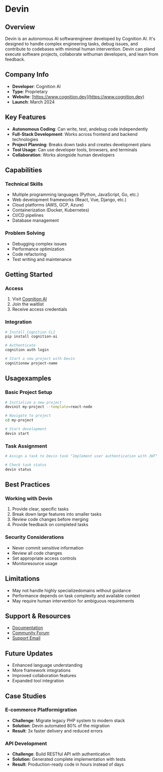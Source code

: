 # Devin

## Overview
Devin is an autonomous AI softwarengineer developed by Cognition AI. It's designed to handle complex engineering tasks, debug issues, and contribute to codebases with minimal human intervention. Devin can pland execute software projects, collaborate withuman developers, and learn from feedback.

## Company Info
- **Developer**: Cognition AI
- **Type**: Proprietary
- **Website**: [https://www.cognition.dev](https://www.cognition.dev)
- **Launch**: March 2024

## Key Features
- **Autonomous Coding**: Can write, test, andebug code independently
- **Full-Stack Development**: Works across frontend and backend technologies
- **Project Planning**: Breaks down tasks and creates development plans
- **Tool Usage**: Can use developer tools, browsers, and terminals
- **Collaboration**: Works alongside human developers

## Capabilities

### Technical Skills
- Multiple programming languages (Python, JavaScript, Go, etc.)
- Web development frameworks (React, Vue, Django, etc.)
- Cloud platforms (AWS, GCP, Azure)
- Containerization (Docker, Kubernetes)
- CI/CD pipelines
- Database management

### Problem Solving
- Debugging complex issues
- Performance optimization
- Code refactoring
- Test writing and maintenance

## Getting Started

### Access
1. Visit [Cognition AI](https://www.cognition.dev)
2. Join the waitlist
3. Receive access credentials

### Integration
```bash
# Install Cognition CLI
pip install cognition-ai

# Authenticate
cognition auth login

# Start a new project with Devin
cognitionew project-name
```

## Usagexamples

### Basic Project Setup
```bash
# Initialize a new project
devinit my-project --template=react-node

# Navigate to project
cd my-project

# Start development
devin start
```

### Task Assignment
```bash
# Assign a task to Devin task "Implement user authentication with JWT"

# Check task status
devin status
```

## Best Practices

### Working with Devin
1. Provide clear, specific tasks
2. Break down large features into smaller tasks
3. Review code changes before merging
4. Provide feedback on completed tasks

### Security Considerations
- Never commit sensitive information
- Review all code changes
- Set appropriate access controls
- Monitoresource usage

## Limitations
- May not handle highly specializedomains without guidance
- Performance depends on task complexity and available context
- May require human intervention for ambiguous requirements

## Support & Resources
- [Documentation](https://docs.cognition.dev)
- [Community Forum](https://community.cognition.dev)
- [Support Email](mailto:support@cognition.dev)

## Future Updates
- Enhanced language understanding
- More framework integrations
- Improved collaboration features
- Expanded tool integration

## Case Studies
### E-commerce Platformigration
- **Challenge**: Migrate legacy PHP system to modern stack
- **Solution**: Devin automated 80% of the migration
- **Result**: 3x faster delivery and reduced errors

### API Development
- **Challenge**: Build RESTful API with authentication
- **Solution**: Generated complete implementation with tests
- **Result**: Production-ready code in hours instead of days



